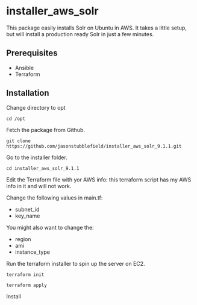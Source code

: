 # installer_aws_solr

This package easily installs Solr on Ubuntu in AWS. It takes a little setup, but will install a production ready Solr in just a few minutes.

## Prerequisites

* Ansible
* Terraform

## Installation

Change directory to opt

`cd /opt`

Fetch the package from Github.

`git clone https://github.com/jasonstubblefield/installer_aws_solr_9.1.1.git`

Go to the installer folder.

`cd installer_aws_solr_9.1.1`

Edit the Terraform file with yor AWS info: this terraform script has my AWS info in it and will not work.

Change the following values in main.tf:

* subnet_id
* key_name

You might also want to change the:
* region
* ami
* instance_type

Run the terraform installer to spin up the server on EC2.

`terraform init`

`terraform apply`

Install 



